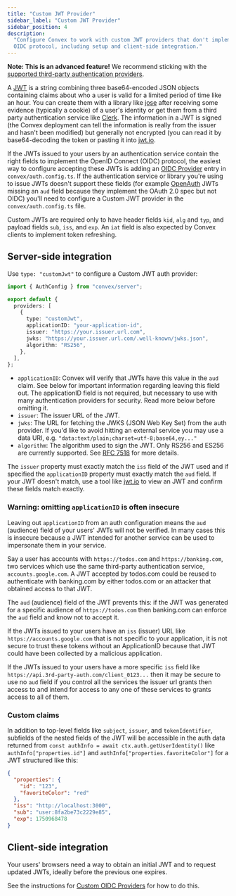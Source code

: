 ```yaml
---
title: "Custom JWT Provider"
sidebar_label: "Custom JWT Provider"
sidebar_position: 4
description:
  "Configure Convex to work with custom JWT providers that don't implement full
  OIDC protocol, including setup and client-side integration."
---
```


**Note: This is an advanced feature!** We recommend sticking with the
[supported third-party authentication providers](/auth.mdx).

A [JWT](https://en.wikipedia.org/wiki/JSON_Web_Token) is a string combining
three base64-encoded JSON objects containing claims about who a user is valid
for a limited period of time like an hour. You can create them with a library
like [jose](https://github.com/panva/jose) after receiving some evidence
(typically a cookie) of a user's identity or get them from a third party
authentication service like [Clerk](https://clerk.com). The information in a JWT
is signed (the Convex deployment can tell the information is really from the
issuer and hasn't been modified) but generally not encrypted (you can read it by
base64-decoding the token or pasting it into [jwt.io](https://jwt.io/).

If the JWTs issued to your users by an authentication service contain the right
fields to implement the OpenID Connect (OIDC) protocol, the easiest way to
configure accepting these JWTs is adding an
[OIDC Provider](/auth/advanced/custom-auth) entry in `convex/auth.config.ts`. If
the authentication service or library you're using to issue JWTs doesn't support
these fields (for example [OpenAuth](https://openauth.js.org/) JWTs missing an
`aud` field because they implement the OAuth 2.0 spec but not OIDC) you'll need
to configure a Custom JWT provider in the `convex/auth.config.ts` file.

Custom JWTs are required only to have header fields `kid`, `alg` and `typ`, and
payload fields `sub`, `iss`, and `exp`. An `iat` field is also expected by
Convex clients to implement token refreshing.

## Server-side integration

Use `type: "customJwt"` to configure a Custom JWT auth provider:

```ts title="convex/auth.config.ts"
import { AuthConfig } from "convex/server";

export default {
  providers: [
    {
      type: "customJwt",
      applicationID: "your-application-id",
      issuer: "https://your.issuer.url.com",
      jwks: "https://your.issuer.url.com/.well-known/jwks.json",
      algorithm: "RS256",
    },
  ],
};
```

- `applicationID`: Convex will verify that JWTs have this value in the `aud`
  claim. See below for important information regarding leaving this field out.
  The applicationID field is not required, but necessary to use with many
  authentication providers for security. Read more below before omitting it.
- `issuer`: The issuer URL of the JWT.
- `jwks`: The URL for fetching the JWKS (JSON Web Key Set) from the auth
  provider. If you'd like to avoid hitting an external service you may use a
  data URI, e.g. `"data:text/plain;charset=utf-8;base64,ey..."`
- `algorithm`: The algorithm used to sign the JWT. Only RS256 and ES256 are
  currently supported. See
  [RFC 7518](https://datatracker.ietf.org/doc/html/rfc7518#section-3.1) for more
  details.

The `issuer` property must exactly match the `iss` field of the JWT used and if
specified the `applicationID` property must exactly match the `aud` field. If
your JWT doesn't match, use a tool like [jwt.io](https://jwt.io/) to view an JWT
and confirm these fields match exactly.

### Warning: omitting `applicationID` is often insecure

Leaving out `applicationID` from an auth configuration means the `aud`
(audience) field of your users' JWTs will not be verified. In many cases this is
insecure because a JWT intended for another service can be used to impersonate
them in your service.

Say a user has accounts with `https://todos.com` and `https://banking.com`, two
services which use the same third-party authentication service,
`accounts.google.com`. A JWT accepted by todos.com could be reused to
authenticate with banking.com by either todos.com or an attacker that obtained
access to that JWT.

The `aud` (audience) field of the JWT prevents this: if the JWT was generated
for a specific audience of `https://todos.com` then banking.com can enforce the
`aud` field and know not to accept it.

If the JWTs issued to your users have an `iss` (issuer) URL like
`https://accounts.google.com` that is not specific to your application, it is
not secure to trust these tokens without an ApplicationID because that JWT could
have been collected by a malicious application.

If the JWTs issued to your users have a more specific `iss` field like
`https://api.3rd-party-auth.com/client_0123...` then it may be secure to use no
`aud` field if you control all the services the issuer url grants then access to
and intend for access to any one of these services to grants access to all of
them.

### Custom claims

In addition to top-level fields like `subject`, `issuer`, and `tokenIdentifier`,
subfields of the nested fields of the JWT will be accessible in the auth data
returned from `const authInfo = await ctx.auth.getUserIdentity()` like
`authInfo["properties.id"]` and `authInfo["properties.favoriteColor"]` for a JWT
structured like this:

```json
{
  "properties": {
    "id": "123",
    "favoriteColor": "red"
  },
  "iss": "http://localhost:3000",
  "sub": "user:8fa2be73c2229e85",
  "exp": 1750968478
}
```

## Client-side integration

Your users' browsers need a way to obtain an initial JWT and to request updated
JWTs, ideally before the previous one expires.

See the instructions for
[Custom OIDC Providers](/auth/advanced/custom-auth#client-side-integration) for
how to do this.
